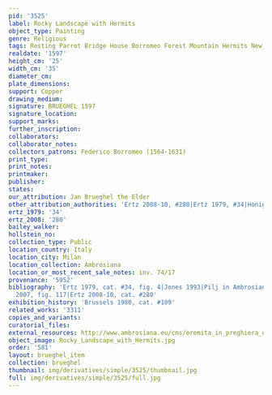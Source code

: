```yaml
---
pid: '3525'
label: Rocky Landscape with Hermits
object_type: Painting
genre: Religious
tags: Resting Parrot Bridge House Borromeo Forest Mountain Hermits New_Testament
realdate: '1597'
height_cm: '25'
width_cm: '35'
diameter_cm: 
plate_dimensions: 
support: Copper
drawing_medium: 
signature: BRUEGHEL 1597
signature_location: 
support_marks: 
further_inscription: 
collaborators: 
collaborator_notes: 
collectors_patrons: Federico Borromeo (1564-1631)
print_type: 
print_notes: 
printmaker: 
publisher: 
states: 
our_attribution: Jan Brueghel the Elder
other_attribution_authorities: 'Ertz 2008-10, #280|Ertz 1979, #34|Honig database'
ertz_1979: '34'
ertz_2008: '280'
bailey_walker: 
hollstein_no: 
collection_type: Public
location_country: Italy
location_city: Milan
location_collection: Ambrosiana
location_or_most_recent_sale_notes: inv. 74/17
provenance: '5952'
bibliography: 'Ertz 1979, cat. #34, fig. 4|Jones 1993|Pilj in Ambrosiana 2006, p.78|Prosperetti
  2007, fig. 117|Ertz 2008-10, cat. #280'
exhibition_history: 'Brussels 1980, cat. #109'
related_works: '3311'
copies_and_variants: 
curatorial_files: 
external_resources: http://www.ambrosiana.eu/cms/eremita_in_preghiera_davanti_a_un_immagine-1577.html
object_image: Rocky_Landscape_with_Hermits.jpg
order: '581'
layout: brueghel_item
collection: brueghel
thumbnail: img/derivatives/simple/3525/thumbnail.jpg
full: img/derivatives/simple/3525/full.jpg
---
```

